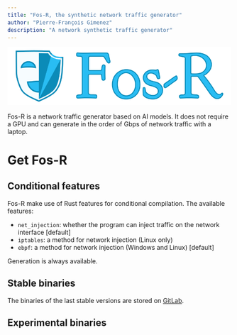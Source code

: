 ```yaml
---
title: "Fos-R, the synthetic network traffic generator"
author: "Pierre-François Gimenez"
description: "A network synthetic traffic generator"
---
```


![](logo.png)

Fos-R is a network traffic generator based on AI models. It does not require a GPU and can generate in the order of Gbps of network traffic with a laptop.

# Get Fos-R

## Conditional features

Fos-R make use of Rust features for conditional compilation. The available features:

- `net_injection`: whether the program can inject traffic on the network interface [default]
- `iptables`: a method for network injection (Linux only)
- `ebpf`: a method for network injection (Windows and Linux) [default]

Generation is always available.

## Stable binaries

The binaries of the last stable versions are stored on [GitLab](https://gitlab.inria.fr/pirat-public/Fos-R/-/releases).

## Experimental binaries
